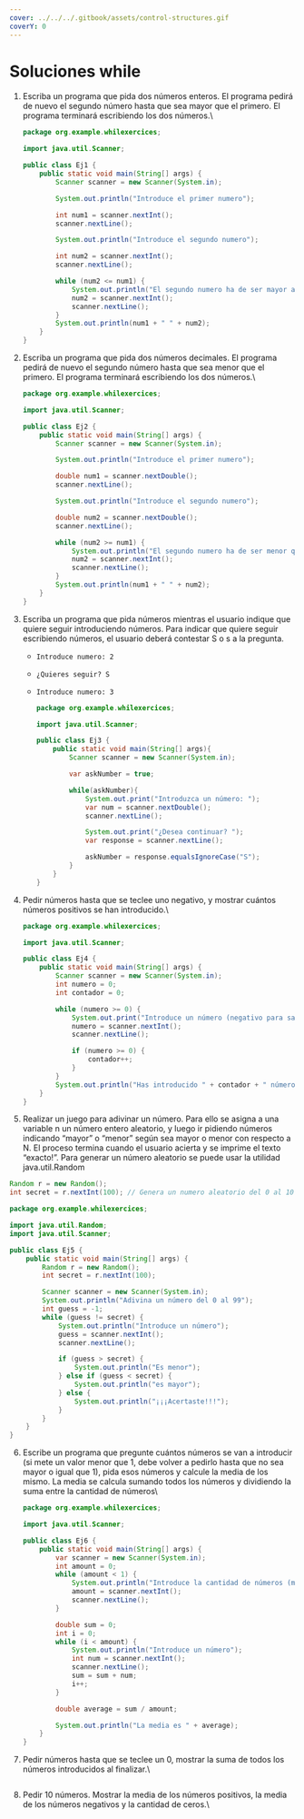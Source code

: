 ```yaml
---
cover: ../../../.gitbook/assets/control-structures.gif
coverY: 0
---
```


# Soluciones while

1.  Escriba un programa que pida dos números enteros. El programa pedirá de nuevo el segundo número hasta que sea mayor que el primero. El programa terminará escribiendo los dos números.\


    ```java
    package org.example.whilexercices;

    import java.util.Scanner;

    public class Ej1 {
        public static void main(String[] args) {
            Scanner scanner = new Scanner(System.in);

            System.out.println("Introduce el primer numero");

            int num1 = scanner.nextInt();
            scanner.nextLine();

            System.out.println("Introduce el segundo numero");

            int num2 = scanner.nextInt();
            scanner.nextLine();

            while (num2 <= num1) {
                System.out.println("El segundo numero ha de ser mayor al primero");
                num2 = scanner.nextInt();
                scanner.nextLine();
            }
            System.out.println(num1 + " " + num2);
        }
    }

    ```
2.  Escriba un programa que pida dos números decimales. El programa pedirá de nuevo el segundo número hasta que sea menor que el primero. El programa terminará escribiendo los dos números.\


    ```java
    package org.example.whilexercices;

    import java.util.Scanner;

    public class Ej2 {
        public static void main(String[] args) {
            Scanner scanner = new Scanner(System.in);

            System.out.println("Introduce el primer numero");

            double num1 = scanner.nextDouble();
            scanner.nextLine();

            System.out.println("Introduce el segundo numero");

            double num2 = scanner.nextDouble();
            scanner.nextLine();

            while (num2 >= num1) {
                System.out.println("El segundo numero ha de ser menor que el primero");
                num2 = scanner.nextInt();
                scanner.nextLine();
            }
            System.out.println(num1 + " " + num2);
        }
    }

    ```
3. Escriba un programa que pida números mientras el usuario indique que quiere seguir introduciendo números. Para indicar que quiere seguir escribiendo números, el usuario deberá contestar S o s a la pregunta.
   * `Introduce numero: 2`
   * `¿Quieres seguir? S`
   *   `Introduce numero: 3`

       ```java
       package org.example.whilexercices;

       import java.util.Scanner;

       public class Ej3 {
           public static void main(String[] args){
               Scanner scanner = new Scanner(System.in);

               var askNumber = true;

               while(askNumber){
                   System.out.print("Introduzca un número: ");
                   var num = scanner.nextDouble();
                   scanner.nextLine();

                   System.out.print("¿Desea continuar? ");
                   var response = scanner.nextLine();

                   askNumber = response.equalsIgnoreCase("S");
               }
           }
       } 
       ```
4.  Pedir números hasta que se teclee uno negativo, y mostrar cuántos números positivos se han introducido.\


    ```java
    package org.example.whilexercices;

    import java.util.Scanner;

    public class Ej4 {
        public static void main(String[] args) {
            Scanner scanner = new Scanner(System.in);
            int numero = 0;
            int contador = 0;

            while (numero >= 0) {
                System.out.print("Introduce un número (negativo para salir): ");
                numero = scanner.nextInt();
                scanner.nextLine();

                if (numero >= 0) {
                    contador++;
                }
            }
            System.out.println("Has introducido " + contador + " números no negativos.");
        }
    }
    ```
5. Realizar un juego para adivinar un número. Para ello se asigna a una variable n un número entero aleatorio, y luego ir pidiendo números indicando “mayor” o “menor” según sea mayor o menor con respecto a N. El proceso termina cuando el usuario acierta y se imprime el texto “exacto!”. Para generar un número aleatorio se puede usar la utilidad java.util.Random

```java
Random r = new Random(); 
int secret = r.nextInt(100); // Genera un numero aleatorio del 0 al 10 
```

```java
package org.example.whilexercices;

import java.util.Random;
import java.util.Scanner;

public class Ej5 {
    public static void main(String[] args) {
        Random r = new Random();
        int secret = r.nextInt(100);

        Scanner scanner = new Scanner(System.in);
        System.out.println("Adivina un número del 0 al 99");
        int guess = -1;
        while (guess != secret) {
            System.out.println("Introduce un número");
            guess = scanner.nextInt();
            scanner.nextLine();

            if (guess > secret) {
                System.out.println("Es menor");
            } else if (guess < secret) {
                System.out.println("es mayor");
            } else {
                System.out.println("¡¡¡Acertaste!!!");
            }
        }
    }
}

```

6.  Escribe un programa que pregunte cuántos números se van a introducir (si mete un valor menor que 1, debe volver a pedirlo hasta que no sea mayor o igual que 1), pida esos números y calcule la media de los mismo. La media se calcula sumando todos los números y dividiendo la suma entre la cantidad de números\


    ```java
    package org.example.whilexercices;

    import java.util.Scanner;

    public class Ej6 {
        public static void main(String[] args) {
            var scanner = new Scanner(System.in);
            int amount = 0;
            while (amount < 1) {
                System.out.println("Introduce la cantidad de números (mayor que cero)");
                amount = scanner.nextInt();
                scanner.nextLine();
            }

            double sum = 0;
            int i = 0;
            while (i < amount) {
                System.out.println("Introduce un número");
                int num = scanner.nextInt();
                scanner.nextLine();
                sum = sum + num;
                i++;
            }

            double average = sum / amount;

            System.out.println("La media es " + average);
        }
    }
    ```
7.  Pedir números hasta que se teclee un 0, mostrar la suma de todos los números introducidos al finalizar.\


    ```java
    ```
8.  Pedir 10 números. Mostrar la media de los números positivos, la media de los números negativos y la cantidad de ceros.\


    ```java
    ```
